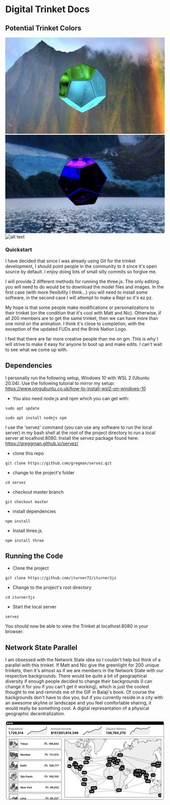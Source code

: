# Digital Trinket Docs

## Potential Trinket Colors
![alt text](./styles/colors/mystic_seafoam_green.png)
![alt text](./styles/colors/violet.png)
![alt text](./styles/colors/dark_green.png)

### Quickstart
I have decided that since I was already using Git for the trinket development,
I should point people in the community to it since it's open source by default.
I enjoy doing lots of small silly commits so forgive me.

I will provide 2 different methods for running the three.js. The only
editing you will need to do would be to download the model files and images. In
the first case (with more flexibility I think...) you will need to install some
software, in the second case I will attempt to make a Repl so it's ez pz.

My hope is that some people make modifications or personalizations to their
trinket (on the condition that it's cool with Matt and Nic). Otherwise, if all
200 members are to get the same trinket, then we can have more than one mind on
the animation. I think it's close to completion, with the exception of the
updated FUDs and the Brink Nation Logo.

I feel that there are far more creative people than me on gm. This is why I
will strive to make it easy for anyone to boot up and make edits. I can't wait
to see what we come up with.

## Dependencies
I personally run the following setup, Windows 10 with WSL 2 (Ubuntu 20.04).
Use the following tutorial to mirror my setup:
https://www.omgubuntu.co.uk/how-to-install-wsl2-on-windows-10

* You also need node.js and npm which you can get with:
```
sudo apt update
```
```
sudo apt install nodejs npm
```

I use the 'servez' command (you can use any software to run the local server)
in my bash shell at the root of the project directory to run a local server at
localhost:8080. Install the servez package found here:
https://greggman.github.io/servez/
* clone this repo
```
git clone https://github.com/gregman/servez.git
```
* change to the project's folder
```
cd servez
```
* checkout master branch
```
git checkout master
```
* install dependencies
```
npm install
```
* Install three.js
```
npm install three
```

## Running the Code
* Clone the project
```
git clone https://github.com/iturner72/iturner3js
```
* Change to the project's root directory
```
cd iturner3js
```
* Start the local server
```
servez
```
You should now be able to view the Trinket at localhost:8080 in your browser.

## Network State Parallel
I am obsessed with the Network State idea so I couldn't help but think of a
parallel with this trinket. If Matt and Nic give the greenlight for 200 unique
trinkets, then it's almost as if we are members in the Network State with our
respective backgrounds. There would be quite a bit of geographical diversity
if enough people decided to change their backgrounds (I can change it for you
if you can't get it working), which is just the coolest thought to me and
reminds me of the GIF in Balaji's book. Of course the backgrounds don't have to
dox you, but if you currently reside in a city with an awesome skyline or
landscape and you feel comfortable sharing, it would really be something cool.
A digital represantation of a physical geographic decentralization.

![Network_State](./styles/balaji.png)



